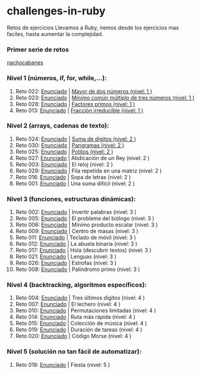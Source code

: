 # challenges-in-ruby
Retos de ejercicios Llevamos a Ruby, iremos desde los ejercicios mas faciles, hasta aumentar la complejidad.

### Primer serie de retos

[nachocabanes](http://www.nachocabanes.com/retos/propuestos.php)

### Nivel 1 (números, if, for, while,...):

1. Reto 022: [Enunciado](http://www.nachocabanes.com/retos/reto.php?n=022) | [Mayor de dos números (nivel: 1 )](/Nivel%201/01_greater.rb)
2. Reto 023: [Enunciado](http://www.nachocabanes.com/retos/reto.php?n=023) | [Mínimo común múltiplo de tres números (nivel: 1 )](/Nivel%201/02_least_common_multiple.rb)
3. Reto 028: [Enunciado](http://www.nachocabanes.com/retos/reto.php?n=028) | [Factores primos (nivel: 1 )](/Nivel%201/03_prime_factors.rb)
4. Reto 013: [Enunciado](http://www.nachocabanes.com/retos/reto.php?n=013g) | [Fracción irreducible (nivel: 1 )](/Nivel%201/04_irreducible_fraction.rb)

### Nivel 2 (arrays, cadenas de texto):

1. Reto 024: [Enunciado](http://www.nachocabanes.com/retos/reto.php?n=024) | [Suma de dígitos (nivel: 2 )](/Nivel%202/01_sum_of_digits.rb)
2. Reto 030: [Enunciado](http://www.nachocabanes.com/retos/reto.php?n=030) | [Pangramas (nivel: 2 )](/Nivel%202/02_pangrams.rb)
3. Reto 025: [Enunciado](http://www.nachocabanes.com/retos/reto.php?n=025) | [Potitos (nivel: 2 )](/Nivel%202/03_potitos.rb)
4. Reto 027: [Enunciado](http://www.nachocabanes.com/retos/reto.php?n=027) | Abdicación de un Rey (nivel: 2 )
5. Reto 003: [Enunciado](http://www.nachocabanes.com/retos/reto.php?n=003) | El reloj (nivel: 2 )
6. Reto 029: [Enunciado](http://www.nachocabanes.com/retos/reto.php?n=029) | Fila repetida en una matriz (nivel: 2 )
7. Reto 016: [Enunciado](http://www.nachocabanes.com/retos/reto.php?n=016) | Sopa de letras (nivel: 2 )
8. Reto 001: [Enunciado](http://www.nachocabanes.com/retos/reto.php?n=001) | Una suma difícil (nivel: 2 )

### Nivel 3 (funciones, estructuras dinámicas):

1. Reto 002: [Enunciado](http://www.nachocabanes.com/retos/reto.php?n=002) | Invertir palabras (nivel: 3 )
2. Reto 005: [Enunciado](http://www.nachocabanes.com/retos/reto.php?n=005) | El problema del biólogo (nivel: 3 )
3. Reto 006: [Enunciado](http://www.nachocabanes.com/retos/reto.php?n=006) | Mínimo producto escalar (nivel: 3 )
4. Reto 009: [Enunciado](http://www.nachocabanes.com/retos/reto.php?n=009) | Centro de masas (nivel: 3 )
5. Reto 011: [Enunciado](http://www.nachocabanes.com/retos/reto.php?n=011) | Teclado de móvil (nivel: 3 )
6. Reto 012: [Enunciado](http://www.nachocabanes.com/retos/reto.php?n=012) | La abuela binaria (nivel: 3 )
7. Reto 017: [Enunciado](http://www.nachocabanes.com/retos/reto.php?n=017) | Hola (descubrir textos) (nivel: 3 )
8. Reto 021: [Enunciado](http://www.nachocabanes.com/retos/reto.php?n=021) | Lenguas (nivel: 3 )
9. Reto 026: [Enunciado](http://www.nachocabanes.com/retos/reto.php?n=026) | Estrofas (nivel: 3 )
10. Reto 008: [Enunciado](http://www.nachocabanes.com/retos/reto.php?n=008) | Palíndromo primo (nivel: 3 )

### Nivel 4 (backtracking, algoritmos específicos):

1. Reto 004: [Enunciado](http://www.nachocabanes.com/retos/reto.php?n=004) | Tres últimos dígitos (nivel: 4 )
2. Reto 007: [Enunciado](http://www.nachocabanes.com/retos/reto.php?n=007) | El lechero (nivel: 4 )
3. Reto 010: [Enunciado](http://www.nachocabanes.com/retos/reto.php?n=010) | Permutaciones limitadas (nivel: 4 )
4. Reto 014: [Enunciado](http://www.nachocabanes.com/retos/reto.php?n=014) | Ruta más rápida (nivel: 4 )
5. Reto 015: [Enunciado](http://www.nachocabanes.com/retos/reto.php?n=015) | Colección de música (nivel: 4 )
6. Reto 019: [Enunciado](http://www.nachocabanes.com/retos/reto.php?n=019) | Duración de tareas (nivel: 4 )
7. Reto 020: [Enunciado](http://www.nachocabanes.com/retos/reto.php?n=020) | Código Morse (nivel: 4 )

### Nivel 5 (solución no tan fácil de automatizar):

1. Reto 018: [Enunciado](http://www.nachocabanes.com/retos/reto.php?n=018) | Fiesta (nivel: 5 )

